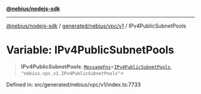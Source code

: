 [**@nebius/nodejs-sdk**](../../../../../README.md)

---

[@nebius/nodejs-sdk](../../../../../README.md) / [generated/nebius/vpc/v1](../README.md) / IPv4PublicSubnetPools

# Variable: IPv4PublicSubnetPools

> **IPv4PublicSubnetPools**: [`MessageFns`](../../../../../runtime/protos/core/interfaces/MessageFns.md)\<[`IPv4PublicSubnetPools`](../interfaces/IPv4PublicSubnetPools.md), `"nebius.vpc.v1.IPv4PublicSubnetPools"`\>

Defined in: src/generated/nebius/vpc/v1/index.ts:7733
